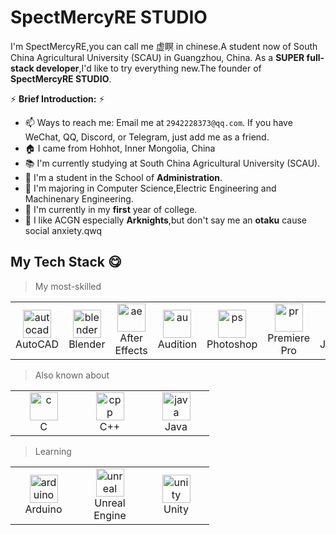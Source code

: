 # SpectMercyRE STUDIO

I'm SpectMercyRE,you can call me 虚瞑 in chinese.A student now of South China Agricultural University (SCAU) in Guangzhou, China. As a **SUPER full-stack developer**,I'd like to try everything new.The founder of **SpectMercyRE STUDIO**.

 ⚡ **Brief Introduction:** ⚡

- 📫 Ways to reach me: Email me at `2942228373@qq.com`. If you have WeChat, QQ, Discord, or Telegram, just add me as a friend.
- 🏠 I came from Hohhot, Inner Mongolia, China
- 📚 I'm currently studying at South China Agricultural University (SCAU).
- 🏢 I'm a student in the School of **Administration**.
- 📖 I'm majoring in Computer Science,Electric Engineering and Machinenary Engineering.
- 📅 I'm currently in my **first** year of college.
- 💼 I like ACGN especially **Arknights**,but don't say me an **otaku** cause social anxiety.qwq


## My Tech Stack 😋
> My most-skilled

<table>
  <tr>
    <td align="center" width="90">
      <a href="#my-tech-stack-">
        <img src="https://skillicons.dev/icons?i=autocad" alt="autocad" width="45" height="45" />
      </a>
      <br/> AutoCAD
    </td>
    <td align="center" width="90">
      <a href="#my-tech-stack-">
        <img src="https://skillicons.dev/icons?i=blender" alt="blender" width="45" height="45" />
      </a>
      <br/> Blender
    </td>
    <td align="center" width="90">
      <a href="#my-tech-stack-">
        <img src="https://skillicons.dev/icons?i=ae" alt="ae" width="45" height="45" />
      </a>
      <br/> After Effects
    </td>
    <td align="center" width="90">
      <a href="#my-tech-stack-">
        <img src="https://skillicons.dev/icons?i=au" alt="au" width="45" height="45" />
      </a>
      <br/> Audition
    </td>
    <td align="center" width="90">
      <a href="#my-tech-stack-">
        <img src="https://skillicons.dev/icons?i=ps" alt="ps" width="45" height="45" />
      </a>
      <br/> Photoshop
    </td>
    <td align="center" width="90">
      <a href="#my-tech-stack-">
        <img src="https://skillicons.dev/icons?i=pr" alt="pr" width="45" height="45" />
      </a>
      <br/> Premiere Pro
    </td>
    <td align="center" width="90">
      <a href="#my-tech-stack-">
        <img src="https://skillicons.dev/icons?i=js" alt="js" width="45" height="45" />
      </a>
      <br/> JavaScript
    </td>
    <td align="center" width="90">
      <a href="#my-tech-stack-">
        <img src="https://skillicons.dev/icons?i=py" alt="python" width="45" height="45" />
      </a>
      <br/> Python
    </td>
  </tr>
</table>

> Also known about

<table>
  <tr>
    <td align="center" width="90">
      <a href="#my-tech-stack-">
        <img src="https://skillicons.dev/icons?i=c" alt="c" width="45" height="45" />
      </a>
      <br/> C
    </td>
    <td align="center" width="90">
      <a href="#my-tech-stack-">
        <img src="https://skillicons.dev/icons?i=cpp" alt="cpp" width="45" height="45" />
      </a>
      <br/> C++
    </td>
    <td align="center" width="90">
      <a href="#my-tech-stack-">
        <img src="https://skillicons.dev/icons?i=java" alt="java" width="45" height="45" />
      </a>
      <br/> Java
    </td>
  </tr>
</table>

> Learning

<table>
  <tr>
    <td align="center" width="90">
      <a href="#my-tech-stack-">
        <img src="https://skillicons.dev/icons?i=arduino" alt="arduino" width="45" height="45" />
      </a>
      <br/> Arduino
    </td>
    <td align="center" width="90">
      <a href="#my-tech-stack-">
        <img src="https://skillicons.dev/icons?i=unreal" alt="unreal" width="45" height="45" />
      </a>
      <br/> Unreal Engine
    </td>
    <td align="center" width="90">
      <a href="#my-tech-stack-">
        <img src="https://skillicons.dev/icons?i=unity" alt="unity" width="45" height="45" />
      </a>
      <br/> Unity
    </td>
  </tr>
</table>
